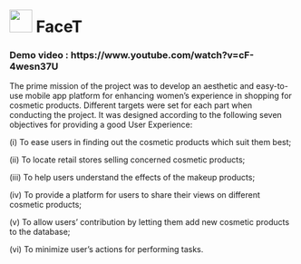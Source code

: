 # <img src="https://github.com/clementf2b/FaceT/blob/master/app/src/main/res/mipmap-xxxhdpi/app_icon.png" width="40"> FaceT

<h3>Demo video : https://www.youtube.com/watch?v=cF-4wesn37U</h3>

The prime mission of the project was to develop an aesthetic and easy-to- use mobile app platform for enhancing women’s experience in shopping for cosmetic products. Different targets were set for each part when conducting the project.
It was designed according to the following seven objectives for providing a good User Experience:

(i) To ease users in finding out the cosmetic products which suit them best;

(ii) To locate retail stores selling concerned cosmetic products;

(iii) To help users understand the effects of the makeup products;

(iv) To provide a platform for users to share their views on different cosmetic products;

(v) To allow users’ contribution by letting them add new cosmetic products to the database; 

(vi) To minimize user’s actions for performing tasks.
